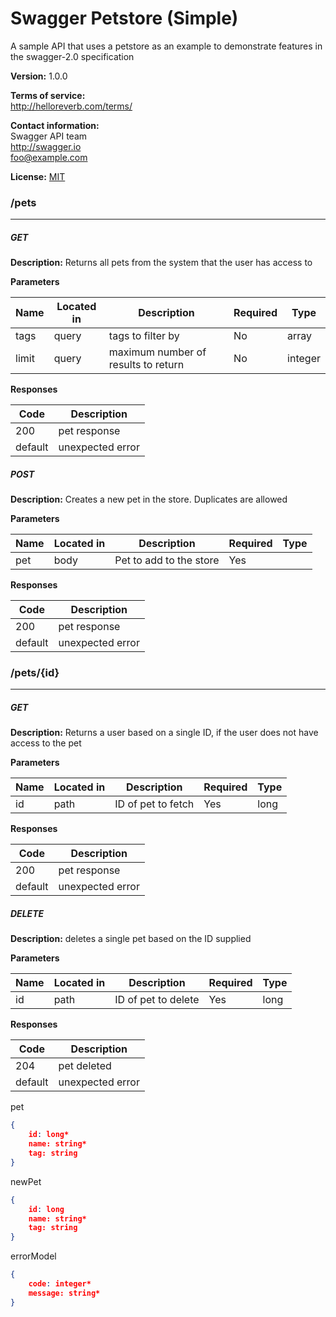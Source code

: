 Swagger Petstore (Simple)
=========================
A sample API that uses a petstore as an example to demonstrate features in the swagger-2.0 specification

**Version:** 1.0.0

**Terms of service:**  
http://helloreverb.com/terms/

**Contact information:**  
Swagger API team  
http://swagger.io  
foo@example.com  

**License:** [MIT](http://opensource.org/licenses/MIT)

### /pets
---
##### ***GET***
**Description:** Returns all pets from the system that the user has access to

**Parameters**

| Name | Located in | Description | Required | Type |
| ---- | ---------- | ----------- | -------- | ---- |
| tags | query | tags to filter by | No | array |
| limit | query | maximum number of results to return | No | integer |

**Responses**

| Code | Description |
| ---- | ----------- |
| 200 | pet response |
| default | unexpected error |

##### ***POST***
**Description:** Creates a new pet in the store.  Duplicates are allowed

**Parameters**

| Name | Located in | Description | Required | Type |
| ---- | ---------- | ----------- | -------- | ---- |
| pet | body | Pet to add to the store | Yes |  |

**Responses**

| Code | Description |
| ---- | ----------- |
| 200 | pet response |
| default | unexpected error |

### /pets/{id}
---
##### ***GET***
**Description:** Returns a user based on a single ID, if the user does not have access to the pet

**Parameters**

| Name | Located in | Description | Required | Type |
| ---- | ---------- | ----------- | -------- | ---- |
| id | path | ID of pet to fetch | Yes | long |

**Responses**

| Code | Description |
| ---- | ----------- |
| 200 | pet response |
| default | unexpected error |

##### ***DELETE***
**Description:** deletes a single pet based on the ID supplied

**Parameters**

| Name | Located in | Description | Required | Type |
| ---- | ---------- | ----------- | -------- | ---- |
| id | path | ID of pet to delete | Yes | long |

**Responses**

| Code | Description |
| ---- | ----------- |
| 204 | pet deleted |
| default | unexpected error |

<a name="pet"></a>pet  
```JSON
{
	id: long*
	name: string*
	tag: string
}
```
<a name="newPet"></a>newPet  
```JSON
{
	id: long
	name: string*
	tag: string
}
```
<a name="errorModel"></a>errorModel  
```JSON
{
	code: integer*
	message: string*
}
```